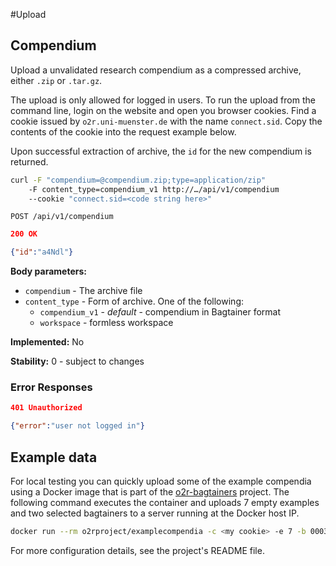 #Upload

## Compendium

Upload a unvalidated research compendium as a compressed archive, either `.zip` or `.tar.gz`.

The upload is only allowed for logged in users. To run the upload from the command line, login on the website and open you browser cookies. Find a cookie issued by `o2r.uni-muenster.de` with the name `connect.sid`. Copy the contents of the cookie into the request example below.

Upon successful extraction of archive, the `id` for the new compendium is returned.

```bash
curl -F "compendium=@compendium.zip;type=application/zip"
    -F content_type=compendium_v1 http://…/api/v1/compendium
    --cookie "connect.sid=<code string here>"
```

`POST /api/v1/compendium`

```json
200 OK

{"id":"a4Ndl"}
```

__Body parameters:__

* `compendium` - The archive file
* `content_type` - Form of archive. One of the following:
    * `compendium_v1` - _default_ - compendium in Bagtainer format
    * `workspace` - formless workspace

__Implemented:__ No

__Stability:__ 0 - subject to changes

### Error Responses

```json
401 Unauthorized

{"error":"user not logged in"}
```

## Example data

For local testing you can quickly upload some of the example compendia using a Docker image that is part of the [o2r-bagtainers](https://github.com/o2r-project/o2r-bagtainers) project.
The following command executes the container and uploads 7 empty examples and two selected bagtainers to a server running at the Docker host IP.

```bash
docker run --rm o2rproject/examplecompendia -c <my cookie> -e 7 -b 0003 -b 0004 -b 0005
```

For more configuration details, see the project's README file.